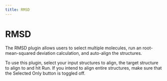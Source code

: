 ```yaml
---
title: RMSD
---
```


# RMSD

The RMSD plugin allows users to select multiple molecules, run an root-mean-squared deviation calculation, and auto-align the structures.

To use this plugin, select your input structures to align, the target structure to align to and hit Run. If you intend to align entire structures, make sure that the Selected Only button is toggled off.
